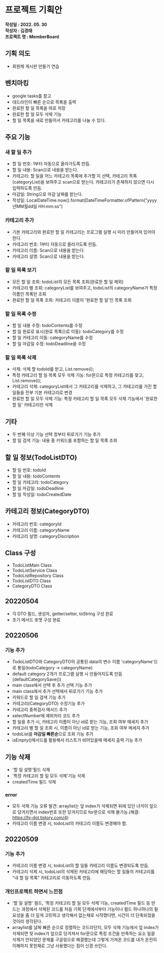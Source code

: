 # 프로젝트 기획안
**작성일 : 2022. 05. 30**  
**작성자 : 김경태**  
**프로젝트 명 : MemberBoard**

## 기획 의도
- 회원제 게시판 만들기 연습

## 벤치마킹
- google tasks를 참고
- 데드라인이 빠른 순으로 목록을 출력
- 완료한 할 일 목록을 따로 저장
- 완료한 할 일 모두 삭제 기능
- 할 일 목록을 새로 만들어서 카테고리를 나눌 수 있다.

## 주요 기능
### 새 할 일 추가
- 할 일 번호: 1부터 자동으로 올라가도록 만듬.
- 할 일 내용: Scan으로 내용을 받는다.
- 카테고리: 할 일을 어느 카테고리 목록에 추가할 지 선택, 카테고리 목록(categoryList)을 보여주고 scan으로 받는다. 카테고리가 존재하지 않으면 다시 입력하도록 만듬.
- 마감일: String으로 마감 날짜를 받는다.
- 작성일: LocalDateTime.now().format(DateTimeFormatter.ofPattern("yyyy년MM월dd일 HH:mm:ss")

### 카테고리 추가
- 기본 카테고리와 완료한 할 일 카테고리는 프로그램 실행 시 미리 만들어져 있어야 한다.
- 카테고리 번호: 1부터 자동으로 올라가도록 만듬.
- 카테고리 이름: Scan으로 내용을 받는다.
- 카테고리 설명: Scan으로 내용을 받는다.

### 할 일 목록 보기
- 모든 할 일 조회: todoList의 모든 목록 조회(완료한 할 일 제외)
- 카테고리 별 조회: categoryList를 보여주고, todoList의 categoryName가 특정 이름인 목록만 조회
- 완료한 할 일 목록 조회: 카테고리 이름이 '완료한 할 일'인 목록 조회

### 할 일 목록 수정
- 할 일 내용 수정: todoContents를 수정
- 할 일 완료로 표시(완료 목록으로 이동): todoCategory를 수정
- 할 일 카테고리 이동: categoryName를 수정
- 할 일 마감일 수정: todoDeadline을 수정

### 할 일 목록 삭제
- 삭제: 삭제 할 todoId를 받고, List.remove(i);
- 특정 카테고리 할 일 목록 모두 삭제 기능: for문으로 특정 카테고리를 찾고, List.remove(i);
- 카테고리 삭제: categoryList에서 그 카테고리를 삭제하고, 그 카테고리를 가진 할 일들을 전부 기본 카테고리로 변경
- 완료한 할 일 모두 삭제 기능: 특정 카테고리 할 일 목록 모두 삭제 기능에서 '완료한 할 일' 카테고리만 삭제

## 기타
- 두 번째 이상 기능 선택 창부터 뒤로가기 기능 추가
- 할 일 검색 기능: 내용 중 키워드를 포함하는 할 일 목록 조회

## 할 일 정보(TodoListDTO)
- 할 일 번호: todoId
- 할 일 내용: todoContents
- 할 일 카테고리: todoCategory
- 할 일 마감일: todoDeadline
- 할 일 작성일: todoCreatedDate

## 카테고리 정보(CategoryDTO)
- 카테고리 번호: categoryId
- 카테고리 이름: categoryName
- 카테고리 설명: categoryDiscription

## Class 구성
- TodoListMain Class
- TodoListService Class
- TodoListRepository Class
- TodoListDTO Class
- CategoryDTO Class

## 20220504
- 각 DTO 필드, 생성자, getter/setter, toString 구성 완료
- 초기 메서드 포멧 구성 완료

## 20220506
### 기능 추가
- TodoListDTO와 CategoryDTO의 공통된 data의 변수 이름 'categoryName'으로 통일(todoCategory -> categoryName)
- default category 2개가 프로그램 실행 시 만들어지도록 만듬(defaultCategorySave())
- main class에서 선택 후 추가 선택 기능 추가
- main class에서 추가 선택에서 뒤로가기 기능 추가
- 키워드로 할 일 검색 기능 추가
- 카테고리(CategoryDTO) 수정기능 추가
- 카테고리 중복검사 메서드 추가
- selectNumber에 예외처리 코드 추가
- 할 일을 추가 시, 카테고리 이름이 아닌 id로 받는 기능, 조회 여부 메세지 추가
- 카테고리 별 할 일 조회 시, 이름이 아닌 id로 받는 기능, 조회 여부 메세지 추가
- todoList를 **마감일 빠른순**으로 조회 기능 추가
- isEmpty()메서드를 활용해서 리스트가 비어있을때 메세지 출력 기능 추가

## 기능 삭제
- '할 일 설명'필드 삭제
- '특정 카테고리 할 일 모두 삭제'기능 삭제
- createdTime 필드 삭제

### error
- 모두 삭제 기능 오류 발견: arraylist는 앞 index가 삭제되면 뒤에 있던 녀석이 앞으로 당겨지면서 index번호 또한 당겨지므로 for문으로 삭제 불가능.(해결: https://hi-dot.tistory.com/4)
- 카테고리 이름 변경 시, todoList의 카테고리 이름도 변경해야 함.

## 20220509
### 기능 추가
- 카테고리 이름 변경 시, todoList의 할 일들 카테고리 이름도 변경되도록 만듬.
- 카테고리 삭제 시, todoList의 삭제된 카테고리에 해당하는 할 일들의 카테고리를 "내 할 일 목록" 카테고리로 이동하도록 만듬.

### 개인프로젝트 하면서 느낀점
- '할 일 설명' 필드, '특정 카테고리 할 일 모두 삭제'기능, createdTime 필드 등 만드는 과정에서 삭제된 코드를 처음 기획 단계에서부터 기능이나 필드 하나하나의 필요성을 좀 더 깊게 고민하고 생각해서 없는채로 시작했다면, 시간이 더 단축되었을 것이라 생각된다.
- arraylist를 날짜 빠른 순으로 정렬하는 코드라던지, 모두 삭제 기능에서 앞 index가 삭제되면 뒷 index가 앞으로 당겨져서 for문으로 특정 조건을 만족하는 요소 일괄 삭제가 안되었던 문제를 구글링으로 해결했는데 그렇게 가져온 코드를 내가 온전히 이해하지 못한채로 그냥 사용했다는 점이 신경 쓰인다.

